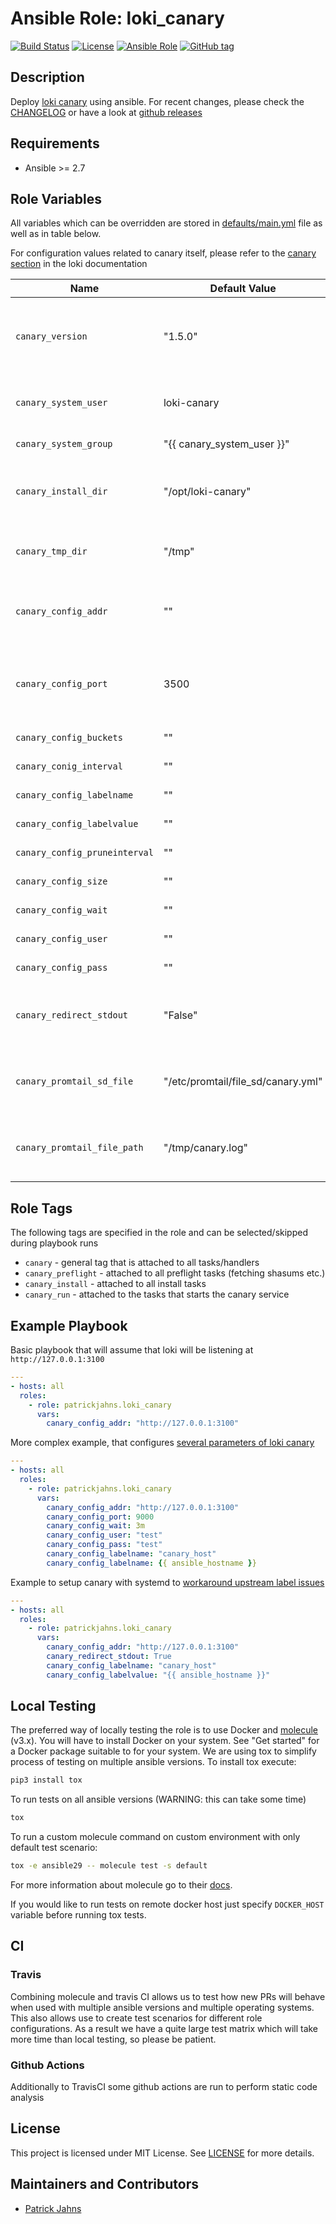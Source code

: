 # Ansible Role: loki_canary

[![Build Status](https://travis-ci.org/patrickjahns/ansible-role-loki-canary.svg?branch=master)](https://travis-ci.org/patrickjahns/ansible-role-loki-canary)
[![License](https://img.shields.io/badge/license-MIT%20License-brightgreen.svg)](https://opensource.org/licenses/MIT)
[![Ansible Role](https://img.shields.io/badge/ansible%20role-patrickjahns.loki_canary-blue.svg)](https://galaxy.ansible.com/patrickjahns/loki_canary/)
[![GitHub tag](https://img.shields.io/github/tag/patrickjahns/ansible-role-loki-canary.svg)](https://github.com/patrickjahns/ansible-role-loki-canary/tags)

## Description

Deploy [loki canary](https://github.com/grafana/loki) using ansible.
For recent changes, please check the [CHANGELOG](/CHANGELOG.md) or have a look at [github releases](https://github.com/patrickjahns/ansible-role-loki-canary/releases)


## Requirements

- Ansible >= 2.7 

## Role Variables

All variables which can be overridden are stored in [defaults/main.yml](defaults/main.yml) file as well as in table below.

For configuration values related to canary itself, please refer to the [canary section](https://github.com/grafana/loki/blob/master/docs/operations/loki-canary.md#configuration) in the loki documentation

| Name                    | Default Value | Description                        |
| ----------------------- | ------------- | -----------------------------------|
| `canary_version`        | "1.5.0"       | canary package version. Also accepts *latest* as parameter. |
| `canary_system_user`    | loki-canary   | User the canary process will run at |
| `canary_system_group`   | "{{ canary_system_user }}" | Group of the *canary* user |
| `canary_install_dir`    | "/opt/loki-canary" | Directory where canary binaries will be installed |
| `canary_tmp_dir`        | "/tmp"        | Directory for temporary files during installation |
| `canary_config_addr`    | ""            | **REQUIRED** loki server address - [more information](https://github.com/grafana/loki/blob/master/docs/operations/loki-canary.md#configuration) |
| `canary_config_port`    | 3500          | Port where canary will expose metrics - [more information](https://github.com/grafana/loki/blob/master/docs/operations/loki-canary.md#configuration) |
| `canary_config_buckets` | ""            | [See canary configuration](https://github.com/grafana/loki/blob/master/docs/operations/loki-canary.md#configuration) |
| `canary_conig_interval` | ""            | [See canary configuration](https://github.com/grafana/loki/blob/master/docs/operations/loki-canary.md#configuration) |
| `canary_config_labelname` | ""          | [See canary configuration](https://github.com/grafana/loki/blob/master/docs/operations/loki-canary.md#configuration) |
| `canary_config_labelvalue` | ""         | [See canary configuration](https://github.com/grafana/loki/blob/master/docs/operations/loki-canary.md#configuration) |
| `canary_config_pruneinterval` | ""      | [See canary configuration](https://github.com/grafana/loki/blob/master/docs/operations/loki-canary.md#configuration) |
| `canary_config_size`    | ""            | [See canary configuration](https://github.com/grafana/loki/blob/master/docs/operations/loki-canary.md#configuration) |
| `canary_config_wait`    | ""            | [See canary configuration](https://github.com/grafana/loki/blob/master/docs/operations/loki-canary.md#configuration) |
| `canary_config_user`    | ""            | [See canary configuration](https://github.com/grafana/loki/blob/master/docs/operations/loki-canary.md#configuration) |
| `canary_config_pass`    | ""            | [See canary configuration](https://github.com/grafana/loki/blob/master/docs/operations/loki-canary.md#configuration) |
| `canary_redirect_stdout` | "False"      | Enable workaround to use canary with systemd |
| `canary_promtail_sd_file`   | "/etc/promtail/file_sd/canary.yml" | File service discovery file to write for promtail to discover |
| `canary_promtail_file_path` | "/tmp/canary.log" | Logfile to be written by canary and to be parsed by promtail |


## Role Tags

The following tags are specified in the role and can be selected/skipped during playbook runs

- `canary` - general tag that is attached to all tasks/handlers
- `canary_preflight` - attached to all preflight tasks (fetching shasums etc.)
- `canary_install` - attached to all install tasks
- `canary_run` - attached to the tasks that starts the canary service

## Example Playbook

Basic playbook that will assume that loki will be listening at `http://127.0.0.1:3100` 
```yaml
---
- hosts: all
  roles:
    - role: patrickjahns.loki_canary
      vars: 
        canary_config_addr: "http://127.0.0.1:3100"
```

More complex example, that configures [several parameters of loki canary](https://github.com/grafana/loki/blob/master/docs/operations/loki-canary.md#configuration)

```yaml
---
- hosts: all
  roles:
    - role: patrickjahns.loki_canary
      vars: 
        canary_config_addr: "http://127.0.0.1:3100"
        canary_config_port: 9000
        canary_config_wait: 3m
        canary_config_user: "test"
        canary_config_pass: "test"
        canary_config_labelname: "canary_host"
        canary_config_labelname: {{ ansible_hostname }}
```

Example to setup canary with systemd to [workaround upstream label issues](https://github.com/grafana/loki/issues/1435)

```yaml
---
- hosts: all
  roles:
    - role: patrickjahns.loki_canary
      vars: 
        canary_config_addr: "http://127.0.0.1:3100"
        canary_redirect_stdout: True
        canary_config_labelname: "canary_host"
        canary_config_labelvalue: "{{ ansible_hostname }}"
```

## Local Testing

The preferred way of locally testing the role is to use Docker and [molecule](https://github.com/metacloud/molecule) (v3.x). You will have to install Docker on your system. See "Get started" for a Docker package suitable to for your system.
We are using tox to simplify process of testing on multiple ansible versions. To install tox execute:
```sh
pip3 install tox
```
To run tests on all ansible versions (WARNING: this can take some time)
```sh
tox
```
To run a custom molecule command on custom environment with only default test scenario:
```sh
tox -e ansible29 -- molecule test -s default
```
For more information about molecule go to their [docs](http://molecule.readthedocs.io/en/latest/).

If you would like to run tests on remote docker host just specify `DOCKER_HOST` variable before running tox tests.

## CI

### Travis
Combining molecule and travis CI allows us to test how new PRs will behave when used with multiple ansible versions and multiple operating systems. This also allows use to create test scenarios for different role configurations. As a result we have a quite large test matrix which will take more time than local testing, so please be patient.

### Github Actions
Additionally to TravisCI some github actions are run to perform static code analysis

## License

This project is licensed under MIT License. See [LICENSE](/LICENSE) for more details.

## Maintainers and Contributors

- [Patrick Jahns](https://github.com/patrickjahns)
